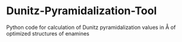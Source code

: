 # Dunitz-Pyramidalization-Tool
Python code for calculation of Dunitz pyramidalization values in Å of optimized structures of enamines
